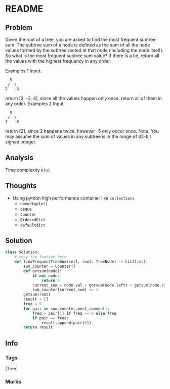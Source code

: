 # README

## Problem

Given the root of a tree, you are asked to find the most frequent subtree sum. The subtree sum of a node is defined as the sum of all the node values formed by the subtree rooted at that node \(including the node itself\). So what is the most frequent subtree sum value? If there is a tie, return all the values with the highest frequency in any order.

Examples 1 Input:

```text
  5
 /  \
2   -3
```

return \[2, -3, 4\], since all the values happen only once, return all of them in any order. Examples 2 Input:

```text
  5
 /  \
2   -5
```

return \[2\], since 2 happens twice, however -5 only occur once. Note: You may assume the sum of values in any subtree is in the range of 32-bit signed integer.

## Analysis

Time complexity `O(n)`

## Thoughts

* Using python high performance container like `collections`
  * `namedtuple()`
  * `deque`
  * `Counter`
  * `OrderedDict`
  * `defaultdict`

## Solution

```python
class Solution:
    # copy the funtion here
    def findFrequentTreeSum(self, root: TreeNode) -> List[int]:
        sum_counter = Counter()
        def getsum(node):
            if not node:
                return 0
            current_sum = node.val + getsum(node.left) + getsum(node.right)
            sum_counter[current_sum] += 1
        getsum(root)
        result = []
        freq = 0
        for pair in sum_counter.most_common():
            freq = pair[1] if freq == 0 else freq 
            if pair == freq:
                result.append(pair[0])
        return result
```

## Info

### Tags

\|Tree\|

### Marks

